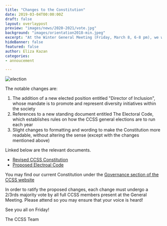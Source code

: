 ```yaml
---
title: "Changes to the Constitution"
date: 2019-03-04T00:00:00Z
draft: false
layout: overlaypost
preview: "images/news/2020-2021/vote.jpg"
background: "images/orientation2018-min.jpeg"
excerpt: "At the Winter General Meeting (Friday, March 8, 6-8 pm), we will be proposing changes to our society's Constitution."
hideBanner: false
featured: false
author: Eliza Kazan
categories:
- annoucement

---
```


![election](/images/news/2020-2021/vote.jpg)

The notable changes are:
1. The addition of a new elected position entitled "Director of Inclusion", whose mandate is to promote and represent diversity initiatives within the society
2. References to a new standing document entitled The Electoral Code, which establishes rules on how the CCSS general elections are to run each year
3. Slight changes to formatting and wording to make the Constitution more readable, without altering the sense (except with the changes mentioned above)

Linked below are the relevant documents.
- [Revised CCSS Constitution](https://docs.google.com/document/d/1qjUtn-7BfmmLniZZDFm3mfygoKr1cPsf8yWleRk_baU/edit?usp=sharing)
- [Proposed Electroal Code](https://docs.google.com/document/d/1v66nTxoRgAYNnXLr3ZIAhjkyiHMRGUoK3rH9rmLL478/edit?usp=sharing)

You may find our current Constitution under the [Governance section of the CCSS website](http://ccss.carleton.ca/about/governance/)

In order to ratify the proposed changes, each change must undergo a 2/3rds majority vote by all full CCSS members present at the General Meeting. Please attend so you may ensure that your voice is heard!

See you all on Friday!

The CCSS Team
